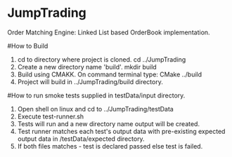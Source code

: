# JumpTrading
Order Matching Engine: Linked List based OrderBook implementation.

#How to Build
1. cd to directory where project is cloned. cd ../JumpTrading
2. Create a new directory name 'build'. mkdir build
3. Build using CMAKK. On command terminal type: CMake ../build
4. Project will build in ../JumpTrading/build directory.

#How to run smoke tests supplied in testData/input directory.
1. Open shell on linux and cd to ../JumpTrading/testData
2. Execute test-runner.sh
3. Tests will run and a new directory name output will be created.
4. Test runner matches each test's output data with pre-existing expected output data in /testData/expected directory.
5. If both files matches - test is declared passed else test is failed.
